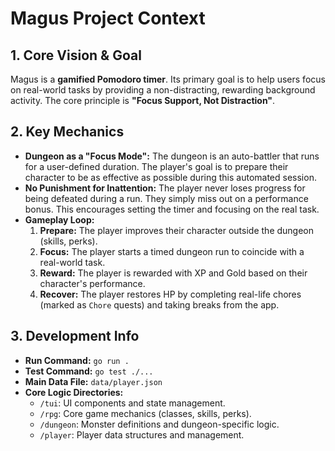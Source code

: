 # Magus Project Context

## 1. Core Vision & Goal
Magus is a **gamified Pomodoro timer**. Its primary goal is to help users focus on real-world tasks by providing a non-distracting, rewarding background activity. The core principle is **"Focus Support, Not Distraction"**.

## 2. Key Mechanics
- **Dungeon as a "Focus Mode":** The dungeon is an auto-battler that runs for a user-defined duration. The player's goal is to prepare their character to be as effective as possible during this automated session.
- **No Punishment for Inattention:** The player never loses progress for being defeated during a run. They simply miss out on a performance bonus. This encourages setting the timer and focusing on the real task.
- **Gameplay Loop:**
  1.  **Prepare:** The player improves their character outside the dungeon (skills, perks).
  2.  **Focus:** The player starts a timed dungeon run to coincide with a real-world task.
  3.  **Reward:** The player is rewarded with XP and Gold based on their character's performance.
  4.  **Recover:** The player restores HP by completing real-life chores (marked as `Chore` quests) and taking breaks from the app.

## 3. Development Info
- **Run Command:** `go run .`
- **Test Command:** `go test ./...`
- **Main Data File:** `data/player.json`
- **Core Logic Directories:**
  - `/tui`: UI components and state management.
  - `/rpg`: Core game mechanics (classes, skills, perks).
  - `/dungeon`: Monster definitions and dungeon-specific logic.
  - `/player`: Player data structures and management.
